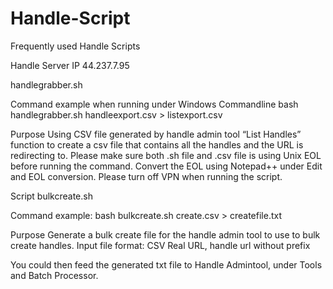 # Handle-Script
Frequently used Handle Scripts

Handle Server IP 44.237.7.95

handlegrabber.sh

Command example when running under Windows Commandline
bash handlegrabber.sh handleexport.csv > listexport.csv

Purpose
Using CSV file generated by handle admin tool “List Handles” function to create a csv file that contains all the handles and the URL is redirecting to.
Please make sure both .sh file and .csv file is using Unix EOL before running the command. Convert the EOL using Notepad++ under Edit and EOL conversion.
Please turn off VPN when running the script.



Script
bulkcreate.sh

Command example:
bash bulkcreate.sh create.csv > createfile.txt

Purpose
Generate a bulk create file for the handle admin tool to use to bulk create handles.
Input file format:
CSV
Real URL, handle url without prefix

You could then feed the generated txt file to Handle Admintool, under Tools and Batch Processor.